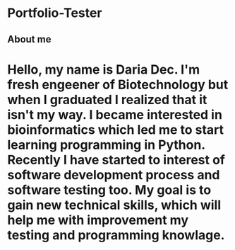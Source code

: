 # Portfolio-Tester

## About me

# Hello, my name is Daria Dec. I'm fresh engeener of Biotechnology but when I graduated I realized that it isn't my way. I became interested in bioinformatics which led me to start learning programming in Python. Recently I have started to interest of software development process and software testing too. My goal is to gain new technical skills, which will help me with improvement my testing and programming knowlage.
